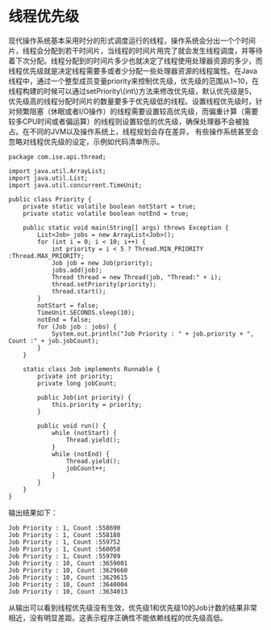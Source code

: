# 线程优先级

现代操作系统基本采用时分的形式调度运行的线程，操作系统会分出一个个时间片，线程会分配到若干时间片，当线程的时间片用完了就会发生线程调度，并等待着下次分配。线程分配到的时间片多少也就决定了线程使用处理器资源的多少，而线程优先级就是决定线程需要多或者少分配一些处理器资源的线程属性。在Java线程中，通过一个整型成员变量priority来控制优先级，优先级的范围从1~10，在线程构建的时候可以通过setPriority\\\(int\\\)方法来修改优先级，默认优先级是5，优先级高的线程分配时间片的数量要多于优先级低的线程。设置线程优先级时，针对频繁阻塞（休眠或者I/O操作）的线程需要设置较高优先级，而偏重计算（需要较多CPU时间或者偏运算）的线程则设置较低的优先级，确保处理器不会被独占。在不同的JVM以及操作系统上，线程规划会存在差异，  有些操作系统甚至会忽略对线程优先级的设定，示例如代码清单所示。

```
package com.ise.api.thread;

import java.util.ArrayList;
import java.util.List;
import java.util.concurrent.TimeUnit;

public class Priority {
    private static volatile boolean notStart = true;
    private static volatile boolean notEnd = true;

    public static void main(String[] args) throws Exception {
        List<Job> jobs = new ArrayList<Job>();
        for (int i = 0; i < 10; i++) {
            int priority = i < 5 ? Thread.MIN_PRIORITY :Thread.MAX_PRIORITY;
            Job job = new Job(priority);
            jobs.add(job);
            Thread thread = new Thread(job, "Thread:" + i);
            thread.setPriority(priority);
            thread.start();
        }
        notStart = false;
        TimeUnit.SECONDS.sleep(10);
        notEnd = false;
        for (Job job : jobs) {
            System.out.println("Job Priority : " + job.priority + ", Count :" + job.jobCount);
        }
    }

    static class Job implements Runnable {
        private int priority;
        private long jobCount;

        public Job(int priority) {
            this.priority = priority;
        }

        public void run() {
            while (notStart) {
                Thread.yield();
            }
            while (notEnd) {
                Thread.yield();
                jobCount++;
            }
        }
    }
}
```

输出结果如下：

```
Job Priority : 1, Count :558690
Job Priority : 1, Count :558188
Job Priority : 1, Count :559752
Job Priority : 1, Count :560058
Job Priority : 1, Count :559709
Job Priority : 10, Count :3659001
Job Priority : 10, Count :3629660
Job Priority : 10, Count :3629615
Job Priority : 10, Count :3640004
Job Priority : 10, Count :3634013
```

从输出可以看到线程优先级没有生效，优先级1和优先级10的Job计数的结果非常相近，没有明显差距。这表示程序正确性不能依赖线程的优先级高低。

